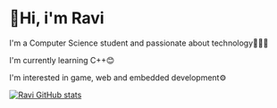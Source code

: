 <!---
Ravi-Valent7m/Ravi-Valent7m is a ✨ special ✨ repository because its `README.md` (this file) appears on your GitHub profile.
You can click the Preview link to take a look at your changes.
--->
<h1>🖖Hi, i'm Ravi</h1>

<p>I'm a Computer Science student and passionate about technology👨🏾‍💻</p>
<p>I'm currently learning C++😊</p>
<p>I'm interested in game, web and embedded development⚙️</p>

[![Ravi GitHub stats](https://github-readme-stats.vercel.app/api?username=Ravi-Valent7m)](https://github.com/ravi-0x8b/github-readme-stats)
